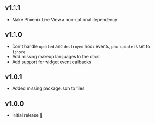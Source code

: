 ## v1.1.1

- Make Phoenix Live View a non-optional dependency

## v1.1.0

- Don't handle `updated` and `destroyed` hook events, `phx-update` is set to `ignore`
- Add missing makeup languages to the docs
- Add support for widget event callbacks

## v1.0.1

- Added missing package.json to files

## v1.0.0

- Initial release 🎉
